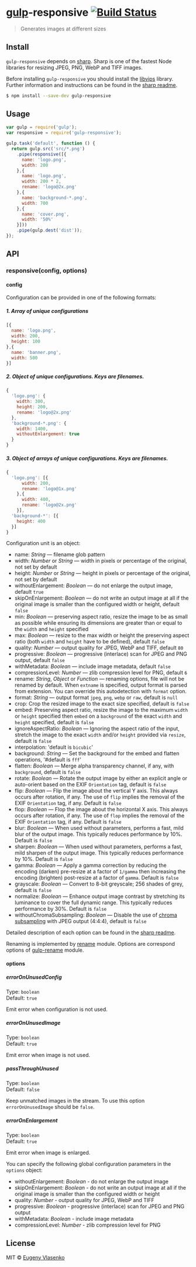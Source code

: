 # [gulp](http://gulpjs.com)-responsive [![Build Status](https://travis-ci.org/mahnunchik/gulp-responsive.svg?branch=master)](https://travis-ci.org/mahnunchik/gulp-responsive)

> Generates images at different sizes


## Install


`gulp-responsive` depends on [sharp](https://github.com/lovell/sharp). Sharp is one of the fastest Node libraries for resizing JPEG, PNG, WebP and TIFF images. 

Before installing `gulp-responsive` you should install the [libvips](https://github.com/jcupitt/libvips) library. Further information and instructions can be found in the [sharp readme](https://github.com/lovell/sharp#installation).

```sh
$ npm install --save-dev gulp-responsive
```


## Usage

```js
var gulp = require('gulp');
var responsive = require('gulp-responsive');

gulp.task('default', function () {
  return gulp.src('src/*.png')
    .pipe(responsive([{
      name: 'logo.png',
      width: 200
    },{
      name: 'logo.png',
      width: 200 * 2,
      rename: 'logo@2x.png'
    },{
      name: 'background-*.png',
      width: 700
    },{
      name: 'cover.png',
      width: '50%'
    }]))
    .pipe(gulp.dest('dist'));
});
```

## API

### responsive(config, options)

#### config

Configuration can be provided in one of the following formats:

##### 1.  Array of unique configurations

```js
[{
  name: 'logo.png',
  width: 200,
  height: 100
},{
  name: 'banner.png',
  width: 500
}]
```

##### 2. Object of unique configurations. Keys are filenames.

```js
{
  'logo.png': {
    width: 300,
    height: 200,
    rename: 'logo@2x.png'
  },
  'background-*.png': {
    width: 1400,
    withoutEnlargement: true
  }
}
```

##### 3. Object of arrays of unique configurations. Keys are filenames.

```js
{
  'logo.png': [{
      width: 200,
      rename: 'logo@1x.png'
    },{
      width: 400,
      rename: 'logo@2x.png'
    }],
  'background-*': [{
    height: 400
  }]
}
```

Configuration unit is an object:

* name: *String* — filename glob pattern
* width: *Number* or *String* — width in pixels or percentage of the original, not set by default
* height: *Number* or *String* — height in pixels or percentage of the original, not set by default
* withoutEnlargement: *Boolean* — do not enlarge the output image, default `true`
* skipOnEnlargement: *Boolean* — do not write an output image at all if the original image is smaller than the configured width or height, default `false`
* min: *Boolean* — preserving aspect ratio, resize the image to be as small as possible while ensuring its dimensions are greater than or equal to the `width` and `height` specified
* max: *Boolean* — resize to the max width or height the preserving aspect ratio (both `width` and `height` have to be defined), default `false`
* quality: *Number* — output quality for JPEG, WebP and TIFF, default `80`
* progressive: *Boolean* — progressive (interlace) scan for JPEG and PNG output, default `false`
* withMetadata: *Boolean* — include image metadata, default `false`
* compressionLevel: *Number* — zlib compression level for PNG, default `6`
* rename: *String*, *Object* or *Function* — renaming options, file will not be renamed by default. When `extname` is specified, output format is parsed from extension. You can override this autodetection with `format` option.
* format: *String* — output format `jpeg`, `png`, `webp` or `raw`, default is `null`
* crop: Crop the resized image to the exact size specified, default is `false`
* embed: Preserving aspect ratio, resize the image to the maximum `width` or `height` specified then `embed` on a `background` of the exact `width` and `height` specified, default is `false`
* ignoreAspectRatio: *Boolean* — Ignoring the aspect ratio of the input, stretch the image to the exact `width` and/or `height` provided via `resize`, default is `false`
* interpolation: 'default is `bicubic`'
* background: *String* — Set the background for the embed and flatten operations, '#default is `fff`'
* flatten: *Boolean* — Merge alpha transparency channel, if any, with `background`, default is `false`
* rotate: *Boolean* — Rotate the output image by either an explicit angle or auto-orient based on the EXIF `Orientation` tag, default is `false`
* flip: *Boolean* — Flip the image about the vertical Y axis. This always occurs after rotation, if any. The use of `flip` implies the removal of the EXIF `Orientation` tag, if any. Default is `false`
* flop: *Boolean* — Flop the image about the horizontal X axis. This always occurs after rotation, if any. The use of `flop` implies the removal of the EXIF `Orientation` tag, if any. Default is `false`
* blur: *Boolean* — When used without parameters, performs a fast, mild blur of the output image. This typically reduces performance by 10%. Default is `false`
* sharpen: *Boolean* — When used without parameters, performs a fast, mild sharpen of the output image. This typically reduces performance by 10%. Default is `false`
* gamma: *Boolean* — Apply a gamma correction by reducing the encoding (darken) pre-resize at a factor of `1/gamma` then increasing the encoding (brighten) post-resize at a factor of `gamma`. Default is `false`
* grayscale: *Boolean* — Convert to 8-bit greyscale; 256 shades of grey, default is `false`
* normalize: *Boolean* — Enhance output image contrast by stretching its luminance to cover the full dynamic range. This typically reduces performance by 30%. Default is `false`
* withoutChromaSubsampling: *Boolean* — Disable the use of [chroma subsampling](http://en.wikipedia.org/wiki/Chroma_subsampling) with JPEG output (4:4:4), default is `false`

Detailed description of each option can be found in the [sharp readme](https://github.com/lovell/sharp#image-transformation-options).

Renaming is implemented by [rename](https://github.com/popomore/rename) module. Options are correspond options of [gulp-rename](https://github.com/hparra/gulp-rename) module.

#### options

##### errorOnUnusedConfig

Type: `boolean`  
Default: `true`

Emit error when configuration is not used.

##### errorOnUnusedImage

Type: `boolean`  
Default: `true`

Emit error when image is not used.

##### passThroughUnused

Type: `boolean`  
Default: `false`

Keep unmatched images in the stream.
To use this option `errorOnUnusedImage` should be `false`.

##### errorOnEnlargement

Type: `boolean`  
Default: `true`

Emit error when image is enlarged.


You can specify the following global configuration parameters in the `options` object:

* withoutEnlargement: *Boolean* - do not enlarge the output image
* skipOnEnlargement: *Boolean* - do not write an output image at all if the original image is smaller than the configured width or height
* quality: *Number* - output quality for JPEG, WebP and TIFF
* progressive: *Boolean* - progressive (interlace) scan for JPEG and PNG output
* withMetadata: *Boolean* - include image metadata
* compressionLevel: *Number* - zlib compression level for PNG

## License

MIT © [Eugeny Vlasenko](https://github.com/mahnunchik)
